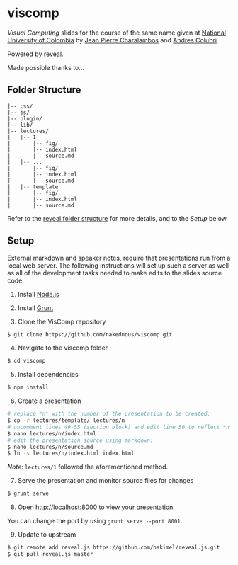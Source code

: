 viscomp
=======

*Visual Computing* slides for the course of the same name given at [National University of Colombia](http://www.disi.unal.edu.co/) by [Jean Pierre Charalambos](http://otrolado.info) and [Andres Colubri](http://codeanticode.wordpress.com/).

Powered by [reveal](https://github.com/hakimel/reveal.js).

Made possible thanks to... 

<!--- a long list of students and links to their pages. To come ;) -->

## Folder Structure

    |-- css/
    |-- js/
    |-- plugin/
    |-- lib/
    |-- lectures/
    |   |-- 1
    |       |-- fig/
    |       |-- index.html
    |       |-- source.md
    |   |-- ...
    |       |-- fig/
    |       |-- index.html
    |       |-- source.md
    |   |-- template
    |       |-- fig/
    |       |-- index.html
    |       |-- source.md
    
Refer to the [reveal folder structure](https://github.com/hakimel/reveal.js#folder-structure) for more details, and to the *Setup* below.


## Setup

External markdown and speaker notes, require that presentations run from a local web server. The following instructions will set up such a server as well as all of the development tasks needed to make edits to the slides source code.

1. Install [Node.js](http://nodejs.org/)

2. Install [Grunt](http://gruntjs.com/getting-started#installing-the-cli)

3. Clone the VisComp repository

 ```sh
 $ git clone https://github.com/nakednous/viscomp.git
 ```

4. Navigate to the viscomp folder

 ```sh
 $ cd viscomp
 ```

5. Install dependencies

 ```sh
 $ npm install
 ```

6. Create a presentation

 ```sh
 # replace *n* with the number of the presentation to be created:
 $ cp -r lectures/template/ lectures/n
 # uncomment lines 49-55 (section block) and edit line 50 to reflect *n* above:
 $ nano lectures/n/index.html
 # edit the presentation source using markdown:
 $ nano lectures/n/source.md
 $ ln -s lectures/n/index.html index.html
 ```
 *Note:* `lectures/1` followed the aforementioned method.

7. Serve the presentation and monitor source files for changes

 ```sh
 $ grunt serve
 ```

8. Open <http://localhost:8000> to view your presentation

 You can change the port by using `grunt serve --port 8001`.

9. Update to upstream

 ```sh
 $ git remote add reveal.js https://github.com/hakimel/reveal.js.git
 $ git pull reveal.js master
 ```
